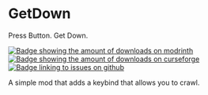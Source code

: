 # GetDown
Press Button. Get Down.

[![Badge showing the amount of downloads on modrinth](https://img.shields.io/badge/dynamic/json?color=2d2d2d&colorA=5da545&label=&suffix=%20downloads%20&query=downloads&url=https://api.modrinth.com/v2/project/cget0DUO&style=flat-square&logo=modrinth&logoColor=2d2d2d)](https://modrinth.com/mod/getdown)
[![Badge showing the amount of downloads on curseforge](https://cf.way2muchnoise.eu/full_1109767_downloads.svg?badge_style=flat)](https://www.curseforge.com/minecraft/mc-mods/getdown)
[![Badge linking to issues on github](https://img.shields.io/badge/dynamic/json?query=value&url=https%3A%2F%2Fimg.shields.io%2Fgithub%2Fissues-raw%2Fchyzman%2Fgetdown.json&label=&logo=github&color=2d2d2d&style=flat-square&labelColor=6e5494&logoColor=2d2d2d&suffix=%20issues)](https://github.com/chyzman/getdown/issues)

A simple mod that adds a keybind that allows you to crawl.
